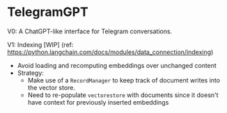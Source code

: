 # TelegramGPT

V0: A ChatGPT-like interface for Telegram conversations.

V1: Indexing [WIP] (ref: https://python.langchain.com/docs/modules/data_connection/indexing)
- Avoid loading and recomputing embeddings over unchanged content
- Strategy:
    - Make use of a `RecordManager` to keep track of document writes into the vector store.
    - Need to re-populate `vectorestore` with documents since it doesn't have context for previously inserted embeddings

